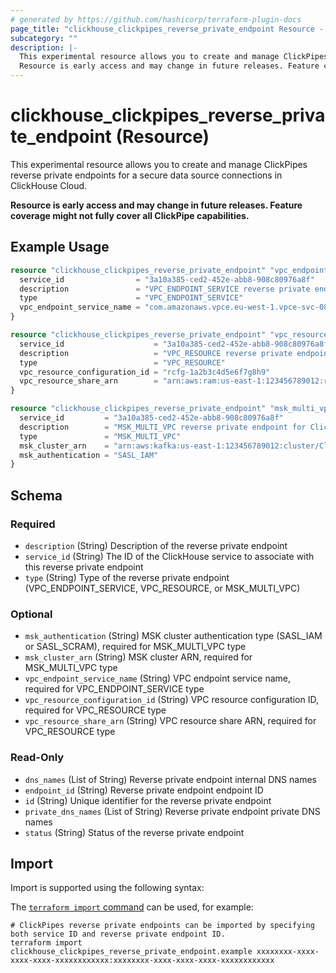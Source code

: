 ```yaml
---
# generated by https://github.com/hashicorp/terraform-plugin-docs
page_title: "clickhouse_clickpipes_reverse_private_endpoint Resource - clickhouse"
subcategory: ""
description: |-
  This experimental resource allows you to create and manage ClickPipes reverse private endpoints for a secure data source connections in ClickHouse Cloud.
  Resource is early access and may change in future releases. Feature coverage might not fully cover all ClickPipe capabilities.
---
```


# clickhouse_clickpipes_reverse_private_endpoint (Resource)

This experimental resource allows you to create and manage ClickPipes reverse private endpoints for a secure data source connections in ClickHouse Cloud.

**Resource is early access and may change in future releases. Feature coverage might not fully cover all ClickPipe capabilities.**

## Example Usage

```terraform
resource "clickhouse_clickpipes_reverse_private_endpoint" "vpc_endpoint_service" {
  service_id                = "3a10a385-ced2-452e-abb8-908c80976a8f"
  description               = "VPC_ENDPOINT_SERVICE reverse private endpoint for ClickPipes"
  type                      = "VPC_ENDPOINT_SERVICE"
  vpc_endpoint_service_name = "com.amazonaws.vpce.eu-west-1.vpce-svc-080826a65b5b27d4e"
}

resource "clickhouse_clickpipes_reverse_private_endpoint" "vpc_resource" {
  service_id                    = "3a10a385-ced2-452e-abb8-908c80976a8f"
  description                   = "VPC_RESOURCE reverse private endpoint for ClickPipes"
  type                          = "VPC_RESOURCE"
  vpc_resource_configuration_id = "rcfg-1a2b3c4d5e6f7g8h9"
  vpc_resource_share_arn        = "arn:aws:ram:us-east-1:123456789012:resource-share/1a2b3c4d-5e6f-7g8h-9i0j-k1l2m3n4o5p6"
}

resource "clickhouse_clickpipes_reverse_private_endpoint" "msk_multi_vpc" {
  service_id         = "3a10a385-ced2-452e-abb8-908c80976a8f"
  description        = "MSK_MULTI_VPC reverse private endpoint for ClickPipes"
  type               = "MSK_MULTI_VPC"
  msk_cluster_arn    = "arn:aws:kafka:us-east-1:123456789012:cluster/ClickHouse-Cluster/1a2b3c4d-5e6f-7g8h-9i0j-k1l2m3n4o5p6-1"
  msk_authentication = "SASL_IAM"
}
```

<!-- schema generated by tfplugindocs -->
## Schema

### Required

- `description` (String) Description of the reverse private endpoint
- `service_id` (String) The ID of the ClickHouse service to associate with this reverse private endpoint
- `type` (String) Type of the reverse private endpoint (VPC_ENDPOINT_SERVICE, VPC_RESOURCE, or MSK_MULTI_VPC)

### Optional

- `msk_authentication` (String) MSK cluster authentication type (SASL_IAM or SASL_SCRAM), required for MSK_MULTI_VPC type
- `msk_cluster_arn` (String) MSK cluster ARN, required for MSK_MULTI_VPC type
- `vpc_endpoint_service_name` (String) VPC endpoint service name, required for VPC_ENDPOINT_SERVICE type
- `vpc_resource_configuration_id` (String) VPC resource configuration ID, required for VPC_RESOURCE type
- `vpc_resource_share_arn` (String) VPC resource share ARN, required for VPC_RESOURCE type

### Read-Only

- `dns_names` (List of String) Reverse private endpoint internal DNS names
- `endpoint_id` (String) Reverse private endpoint endpoint ID
- `id` (String) Unique identifier for the reverse private endpoint
- `private_dns_names` (List of String) Reverse private endpoint private DNS names
- `status` (String) Status of the reverse private endpoint

## Import

Import is supported using the following syntax:

The [`terraform import` command](https://developer.hashicorp.com/terraform/cli/commands/import) can be used, for example:

```shell
# ClickPipes reverse private endpoints can be imported by specifying both service ID and reverse private endpoint ID.
terraform import clickhouse_clickpipes_reverse_private_endpoint.example xxxxxxxx-xxxx-xxxx-xxxx-xxxxxxxxxxxx:xxxxxxxx-xxxx-xxxx-xxxx-xxxxxxxxxxxx
```
